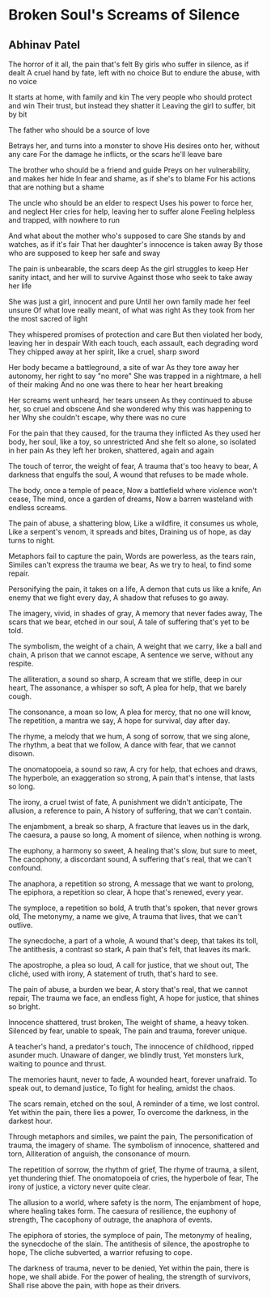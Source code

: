 # Broken Soul's Screams of Silence

## Abhinav Patel

The horror of it all, the pain that's felt
By girls who suffer in silence, as if dealt
A cruel hand by fate, left with no choice
But to endure the abuse, with no voice

It starts at home, with family and kin
The very people who should protect and win
Their trust, but instead they shatter it
Leaving the girl to suffer, bit by bit

The father who should be a source of love

Betrays her, and turns into a monster to shove
His desires onto her, without any care
For the damage he inflicts, or the scars he'll leave bare

The brother who should be a friend and guide
Preys on her vulnerability, and makes her hide
In fear and shame, as if she's to blame
For his actions that are nothing but a shame

The uncle who should be an elder to respect
Uses his power to force her, and neglect
Her cries for help, leaving her to suffer alone
Feeling helpless and trapped, with nowhere to run

And what about the mother who's supposed to care
She stands by and watches, as if it's fair
That her daughter's innocence is taken away
By those who are supposed to keep her safe and sway

The pain is unbearable, the scars deep
As the girl struggles to keep
Her sanity intact, and her will to survive
Against those who seek to take away her life

She was just a girl, innocent and pure
Until her own family made her feel unsure
Of what love really meant, of what was right
As they took from her the most sacred of light

They whispered promises of protection and care
But then violated her body, leaving her in despair
With each touch, each assault, each degrading word
They chipped away at her spirit, like a cruel, sharp sword

Her body became a battleground, a site of war
As they tore away her autonomy, her right to say "no more"
She was trapped in a nightmare, a hell of their making
And no one was there to hear her heart breaking

Her screams went unheard, her tears unseen
As they continued to abuse her, so cruel and obscene
And she wondered why this was happening to her
Why she couldn't escape, why there was no cure

For the pain that they caused, for the trauma they inflicted
As they used her body, her soul, like a toy, so unrestricted
And she felt so alone, so isolated in her pain
As they left her broken, shattered, again and again

The touch of terror, the weight of fear,
A trauma that's too heavy to bear,
A darkness that engulfs the soul,
A wound that refuses to be made whole.

The body, once a temple of peace,
Now a battlefield where violence won't cease,
The mind, once a garden of dreams,
Now a barren wasteland with endless screams.

The pain of abuse, a shattering blow,
Like a wildfire, it consumes us whole,
Like a serpent's venom, it spreads and bites,
Draining us of hope, as day turns to night.

Metaphors fail to capture the pain,
Words are powerless, as the tears rain,
Similes can't express the trauma we bear,
As we try to heal, to find some repair.

Personifying the pain, it takes on a life,
A demon that cuts us like a knife,
An enemy that we fight every day,
A shadow that refuses to go away.

The imagery, vivid, in shades of gray,
A memory that never fades away,
The scars that we bear, etched in our soul,
A tale of suffering that's yet to be told.

The symbolism, the weight of a chain,
A weight that we carry, like a ball and chain,
A prison that we cannot escape,
A sentence we serve, without any respite.

The alliteration, a sound so sharp,
A scream that we stifle, deep in our heart,
The assonance, a whisper so soft,
A plea for help, that we barely cough.

The consonance, a moan so low,
A plea for mercy, that no one will know,
The repetition, a mantra we say,
A hope for survival, day after day.

The rhyme, a melody that we hum,
A song of sorrow, that we sing alone,
The rhythm, a beat that we follow,
A dance with fear, that we cannot disown.

The onomatopoeia, a sound so raw,
A cry for help, that echoes and draws,
The hyperbole, an exaggeration so strong,
A pain that's intense, that lasts so long.

The irony, a cruel twist of fate,
A punishment we didn't anticipate,
The allusion, a reference to pain,
A history of suffering, that we can't contain.

The enjambment, a break so sharp,
A fracture that leaves us in the dark,
The caesura, a pause so long,
A moment of silence, when nothing is wrong.

The euphony, a harmony so sweet,
A healing that's slow, but sure to meet,
The cacophony, a discordant sound,
A suffering that's real, that we can't confound.

The anaphora, a repetition so strong,
A message that we want to prolong,
The epiphora, a repetition so clear,
A hope that's renewed, every year.

The symploce, a repetition so bold,
A truth that's spoken, that never grows old,
The metonymy, a name we give,
A trauma that lives, that we can't outlive.

The synecdoche, a part of a whole,
A wound that's deep, that takes its toll,
The antithesis, a contrast so stark,
A pain that's felt, that leaves its mark.

The apostrophe, a plea so loud,
A call for justice, that we shout out,
The cliché, used with irony,
A statement of truth, that's hard to see.

The pain of abuse, a burden we bear,
A story that's real, that we cannot repair,
The trauma we face, an endless fight,
A hope for justice, that shines so bright.

Innocence shattered, trust broken,
The weight of shame, a heavy token.
Silenced by fear, unable to speak,
The pain and trauma, forever unique.

A teacher's hand, a predator's touch,
The innocence of childhood, ripped asunder much.
Unaware of danger, we blindly trust,
Yet monsters lurk, waiting to pounce and thrust.

The memories haunt, never to fade,
A wounded heart, forever unafraid.
To speak out, to demand justice,
To fight for healing, amidst the chaos.

The scars remain, etched on the soul,
A reminder of a time, we lost control.
Yet within the pain, there lies a power,
To overcome the darkness, in the darkest hour.

Through metaphors and similes, we paint the pain,
The personification of trauma, the imagery of shame.
The symbolism of innocence, shattered and torn,
Alliteration of anguish, the consonance of mourn.

The repetition of sorrow, the rhythm of grief,
The rhyme of trauma, a silent, yet thundering thief.
The onomatopoeia of cries, the hyperbole of fear,
The irony of justice, a victory never quite clear.

The allusion to a world, where safety is the norm,
The enjambment of hope, where healing takes form.
The caesura of resilience, the euphony of strength,
The cacophony of outrage, the anaphora of events.

The epiphora of stories, the symploce of pain,
The metonymy of healing, the synecdoche of the slain.
The antithesis of silence, the apostrophe to hope,
The cliche subverted, a warrior refusing to cope.

The darkness of trauma, never to be denied,
Yet within the pain, there is hope, we shall abide.
For the power of healing, the strength of survivors,
Shall rise above the pain, with hope as their drivers.